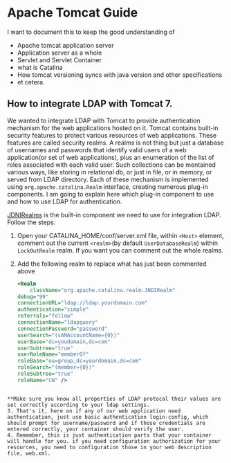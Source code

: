 # Apache Tomcat Guide

I want to document this to keep the good understanding of 

- Apache tomcat application server
- Application server as a whole
- Servlet and Servlet Container
- what is Catalina
- How tomcat versioning syncs with java version and other specifications
- et cetera.


How to integrate LDAP with Tomcat 7.
--

We wanted to integrate LDAP with Tomcat to provide authentication mechanism for the web applications hosted on it. Tomcat contains  built-in security features to protect various resources of web applications. These features are called security realms. A realms is not thing but just a database of usernames and passwords that identify valid users of a web application(or set of web applications), plus an enumeration of the list of roles associated with each valid user. Such collections can be mentained  various ways, like storing in relational db, or just in file, or in memory, or served from LDAP directory. Each of these mechanism is implemented using `org.apache.catalina.Realm` interface, creating numerous plug-in components. I am going to explain here which plug-in component to use and how to use LDAP for authentication.

[JDNIRealms](https://tomcat.apache.org/tomcat-7.0-doc/realm-howto.html#JNDIRealm) is the built-in component we need to use for integration LDAP. Follow the steps:

1. Open your CATALINA_HOME/conf/server.xml file, within `<Host>` element, comment out the current `<realm>`(by default `UserDatabaseRealm`) within `LockOutRealm` realm. If you want you can comment out the whole realms.
2. Add the following realm to replace what has just been commented above

    ```xml
    <Realm  	
    	className="org.apache.catalina.realm.JNDIRealm" 
	debug="99"
	connectionURL="ldap://ldap.yourdomain.com" 
	authentication="simple"
	referrals="follow"
	connectionName="ldapquery"
	connectionPassword="password" 
	userSearch="(sAMAccountName={0})"
	userBase="dc=youdomain,dc=com" 
	userSubtree="true" 
	userRoleName="memberOf"
	roleBase="ou=group,dc=yourdomain,dc=com"
	roleSearch="(member={0})"
	roleSubtree="true"
	roleName="CN" />
  ```
  
  **Make sure you know all properties of LDAP protocal their values are set correctly according to your ldap settings.
3. That's it, here on if any of our web application need authentication, just use basic authentication login-config, which should prompt for username/password and if those credentials are entered correctly, your container should verify the user.
4. Remember, this is just authentication parts that your container will handle for you. if you need configuration authorization for your resources, you need to configuration those in your web description file, web.xml.



